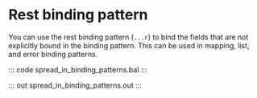 # Rest binding pattern

You can use the rest binding pattern (`...r`) to bind the fields that are not explicitly bound in the binding pattern. This can be used in mapping, list, and error binding patterns.

::: code spread_in_binding_patterns.bal :::

::: out spread_in_binding_patterns.out :::
